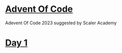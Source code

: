 # [Advent Of Code](https://adventofcode.com/2023)
Adevent Of Code 2023 suggested by Scaler Academy

# [Day 1](/Day%201)